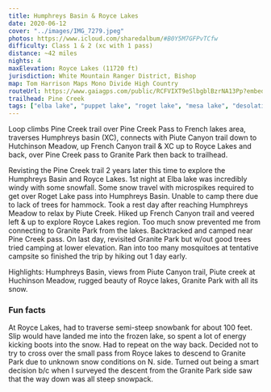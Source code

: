 ```yaml
---
title: Humphreys Basin & Royce Lakes
date: 2020-06-12
cover: "../images/IMG_7279.jpeg"
photos: https://www.icloud.com/sharedalbum/#B0Y5M7GFPvTCfw
difficulty: Class 1 & 2 (xc with 1 pass)
distance: ~42 miles
nights: 4
maxElevation: Royce Lakes (11720 ft)
jurisdiction: White Mountain Ranger District, Bishop
map: Tom Harrison Maps Mono Divide High Country
routeUrl: https://www.gaiagps.com/public/RCFVIXT9eSlbgblBzrNA13Pp?embed=True
trailhead: Pine Creek
tags: ["elba lake", "puppet lake", "roget lake", "mesa lake", "desolation lake", "royce lakes", "humphreys basin", "roget lake pass", "pine creek pass", "granite park", "piute canyon trail", "hutchinson meadow", "french canyon", "sierras", "california", "hike", "2020", "cross-country", "mono divide", "white mountain", "bishop", "40-50 miles"]
---
```


Loop climbs Pine Creek trail over Pine Creek Pass to French lakes area, traverses Humphreys basin (XC), connects with Piute Canyon trail down to Hutchinson Meadow, up French Canyon trail & XC up to Royce Lakes and back, over Pine Creek pass to Granite Park then back to trailhead.

Revisting the Pine Creek trail 2 years later this time to explore the
Humphreys Basin and Royce Lakes.  1st night at Elba lake was incredibly windy
with some snowfall.  Some snow travel with microspikes required to get over
Roget Lake pass into Humphreys Basin.  Unable to camp there due to lack of
trees for hammock.  Took a rest day after reaching Humphreys Meadow to relax by
Piute Creek.  Hiked up French Canyon trail and veered left & up to explore Royce
Lakes region.  Too much snow prevented me from connecting to Granite Park from
the lakes.  Backtracked and camped near Pine Creek pass.  On last day,
revisited Granite Park but w/out good trees tried camping at lower elevation.
Ran into too many mosquitoes at tentative campsite so finished the trip by
hiking out 1 day early.

Highlights: Humphreys Basin, views from Piute Canyon trail, Piute creek at
Huchinson Meadow, rugged beauty of Royce lakes, Granite Park with all its snow.

### Fun facts

At Royce Lakes, had to traverse semi-steep snowbank for about 100 feet.
Slip would have landed me into the frozen lake, so spent a lot of energy
kicking boots into the snow.  Had to repeat on the way back.
Decided not to try to cross over the small pass from Royce lakes to descend to
Granite Park due to unknown snow conditions on N. side.  Turned out being a
smart decision b/c when I surveyed the descent from the Granite Park side saw
that the way down was all steep snowpack.

